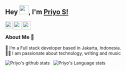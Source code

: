 ## Hey <img src="https://github.com/TheDudeThatCode/TheDudeThatCode/blob/master/Assets/Hi.gif" width="29px">, I'm [Priyo S!](https://themeprys.com) 
<!--
**isupersky/isupersky** is a ✨ _special_ ✨ repository because its `README.md` (this file) appears on your GitHub profile.

Here are some ideas to get you started:

- 🔭 I’m currently working on ...
- 🌱 I’m currently learning ...
- 👯 I’m looking to collaborate on ...
- 🤔 I’m looking for help with ...
- 💬 Ask me about ...
- 📫 How to reach me: ...
- 😄 Pronouns: ...
- ⚡ Fun fact: ...
-->


<a href="https://www.linkedin.com/in/themeprys/">
  <img align="left" width="24px" src="https://cdn.jsdelivr.net/npm/simple-icons@v3/icons/linkedin.svg"  />
</a>
<a href="https://twitter.com/themeprys">
  <img align="left" width="26px" src="https://cdn.jsdelivr.net/npm/simple-icons@v3/icons/twitter.svg" />
</a>
<a href="mailto:themeprys@gmail.com">
  <img align="left" width="26px" src="https://cdn.jsdelivr.net/npm/simple-icons@v3/icons/gmail.svg" />
</a>

<br />

### About Me 🚀
🌱 I’m a Full stack developer based in Jakarta, Indonesia. </br>
👨‍💻  I am passionate about technology, writing and music</br>

![Priyo's github stats](https://github-readme-stats.vercel.app/api?username=themeprys&show_icons=true&hide_border=true)&nbsp;&nbsp;
![Priyo's Language stats](https://github-readme-stats-eight-theta.vercel.app/api/top-langs/?username=themeprys&layout=compact&langs_count=8&hide_border=true)
<br />

<!--
### 📕 Blog Posts
- [React-Redux : A basic intro for Back-end developers](https://isupersky.medium.com/react-redux-intro-for-back-end-developers-5113c0a498a9)
- [Add a README for your profile : GitHub feature](https://isupersky.medium.com/add-a-readme-for-your-profile-github-feature-8f1ac11cb112)
<br/>


![visitors](https://visitor-badge.laobi.icu/badge?page_id=isupersky.isupersky)

-->